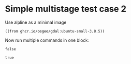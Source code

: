 # Simple multistage test case 2

Use alpline as a minimal image

```shark-build:image
((from ghcr.io/osgeo/gdal:ubuntu-small-3.8.5))
```

Now run multiple commands in one block:

```shark-run:image
false
```

```shark-run:image
true
```